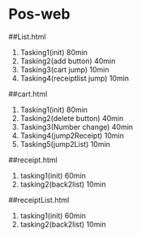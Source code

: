 # Pos-web

##List.html
1. Tasking1(init) 80min
2. Tasking2(add button) 40min
3. Tasking3(cart jump) 10min
4. Tasking4(receiptlist jump) 10min

##cart.html
1. Tasking1(init) 80min
2. Tasking2(delete button) 40min
3. Tasking3(Number change) 40min
4. Tasking4(jump2Receipt) 10min
5. Tasking5(jump2List) 10min

##receipt.html
1. tasking1(init) 60min
2. tasking2(back2list) 10min

##receiptList.html
1. tasking1(init) 60min
2. tasking2(back2list) 10min

